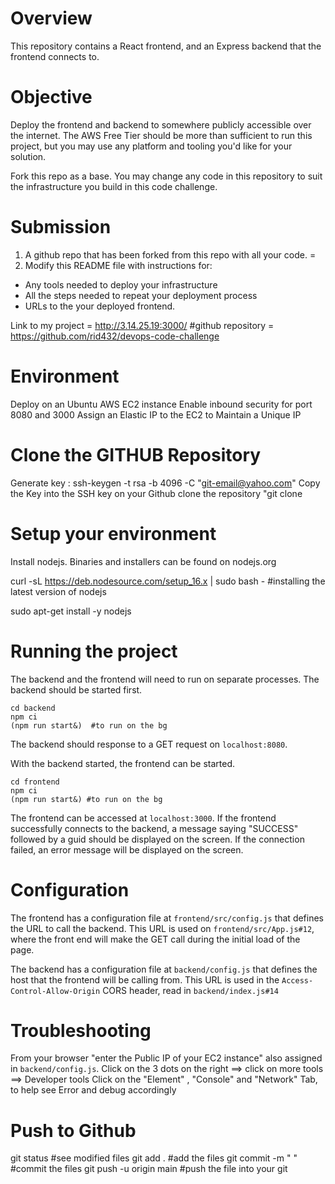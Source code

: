 # Overview
This repository contains a React frontend, and an Express backend that the frontend connects to.

# Objective
Deploy the frontend and backend to somewhere publicly accessible over the internet. The AWS Free Tier should be more than sufficient to run this project, but you may use any platform and tooling you'd like for your solution.

Fork this repo as a base. You may change any code in this repository to suit the infrastructure you build in this code challenge.

# Submission
1. A github repo that has been forked from this repo with all your code. =
2. Modify this README file with instructions for:
* Any tools needed to deploy your infrastructure
* All the steps needed to repeat your deployment process
* URLs to the your deployed frontend.

Link to my project = http://3.14.25.19:3000/
#github repository =  https://github.com/rid432/devops-code-challenge

# Environment
Deploy on an Ubuntu AWS EC2 instance
Enable inbound security for port 8080 and 3000
Assign an Elastic IP to the EC2 to Maintain a Unique IP

# Clone the GITHUB Repository
Generate key : ssh-keygen -t rsa -b 4096 -C "<git-email@yahoo.com>"
Copy the Key into the SSH key on your Github
clone the repository "git clone <repo>

# Setup your environment
Install nodejs. Binaries and installers can be found on nodejs.org

curl -sL https://deb.nodesource.com/setup_16.x | sudo bash -   #installing the latest version of nodejs

sudo apt-get install -y nodejs

# Running the project
The backend and the frontend will need to run on separate processes. The backend should be started first.
```
cd backend
npm ci
(npm run start&)  #to run on the bg 
```
The backend should response to a GET request on `localhost:8080`.

With the backend started, the frontend can be started.
```
cd frontend
npm ci
(npm run start&) #to run on the bg
```
The frontend can be accessed at `localhost:3000`. If the frontend successfully connects to the backend, a message saying "SUCCESS" followed by a guid should be displayed on the screen.  If the connection failed, an error message will be displayed on the screen.

# Configuration
The frontend has a configuration file at `frontend/src/config.js` that defines the URL to call the backend. This URL is used on `frontend/src/App.js#12`, where the front end will make the GET call during the initial load of the page.

The backend has a configuration file at `backend/config.js` that defines the host that the frontend will be calling from. This URL is used in the `Access-Control-Allow-Origin` CORS header, read in `backend/index.js#14`

# Troubleshooting
From your browser "enter the Public IP of your EC2 instance" also assigned in `backend/config.js`.
Click on the 3 dots on the right ==> click on more tools ==> Developer tools
Click on the "Element" , "Console" and "Network" Tab, to help see Error and debug accordingly 
  
# Push to Github
  git status  #see modified files
  git add .   #add the files
  git commit -m " " #commit the files
  git push -u origin main  #push the file into your git


